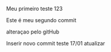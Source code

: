Meu primeiro teste 123

Este é meu segundo commit

alteraçao pelo gitHub

Inserir novo commit teste
17/01 atualizar